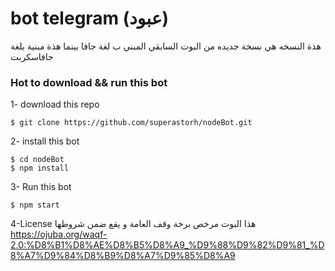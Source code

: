 # bot telegram (عبود)

هذة النسخه هي نسخة جديده من البوت السابقي المبني ب لغة جافا بينما هذة مبنية بلغة جافاسكربت 

### Hot to download && run this bot

1- download this repo

```
$ git clone https://github.com/superastorh/nodeBot.git
```

2- install this bot

```
$ cd nodeBot
$ npm install
```

3- Run this bot

```
$ npm start
```

4-License
هذا البوت مرخص برخة وقف العامة و يقع ضمن شروطها
https://ojuba.org/waqf-2.0:%D8%B1%D8%AE%D8%B5%D8%A9_%D9%88%D9%82%D9%81_%D8%A7%D9%84%D8%B9%D8%A7%D9%85%D8%A9
